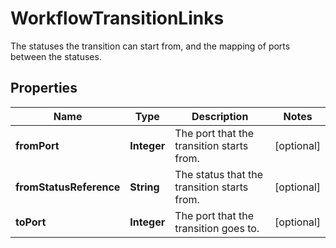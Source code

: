 

# WorkflowTransitionLinks

The statuses the transition can start from, and the mapping of ports between the statuses.

## Properties

| Name | Type | Description | Notes |
|------------ | ------------- | ------------- | -------------|
|**fromPort** | **Integer** | The port that the transition starts from. |  [optional] |
|**fromStatusReference** | **String** | The status that the transition starts from. |  [optional] |
|**toPort** | **Integer** | The port that the transition goes to. |  [optional] |



